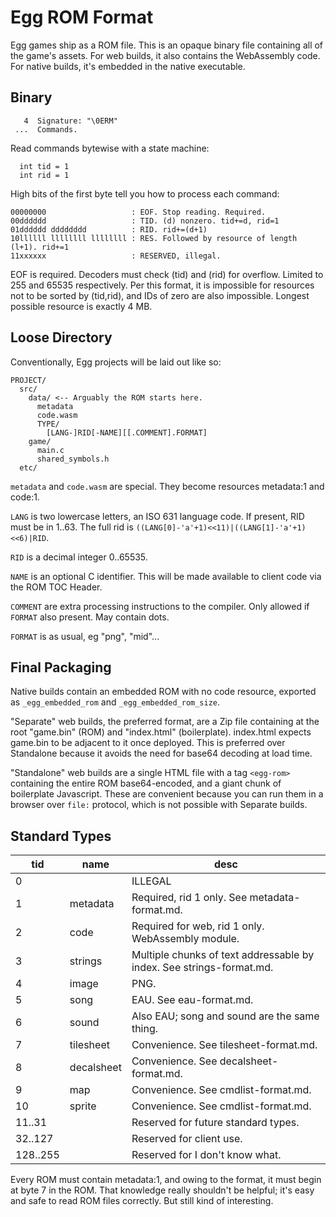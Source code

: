 # Egg ROM Format

Egg games ship as a ROM file.
This is an opaque binary file containing all of the game's assets.
For web builds, it also contains the WebAssembly code.
For native builds, it's embedded in the native executable.

## Binary

```
   4  Signature: "\0ERM"
 ...  Commands.
```

Read commands bytewise with a state machine:
```
  int tid = 1
  int rid = 1
```

High bits of the first byte tell you how to process each command:
```
00000000                   : EOF. Stop reading. Required.
00dddddd                   : TID. (d) nonzero. tid+=d, rid=1
01dddddd dddddddd          : RID. rid+=(d+1)
10llllll llllllll llllllll : RES. Followed by resource of length (l+1). rid+=1
11xxxxxx                   : RESERVED, illegal.
```
EOF is required.
Decoders must check (tid) and (rid) for overflow. Limited to 255 and 65535 respectively.
Per this format, it is impossible for resources not to be sorted by (tid,rid), and IDs of zero are also impossible.
Longest possible resource is exactly 4 MB.

## Loose Directory

Conventionally, Egg projects will be laid out like so:
```
PROJECT/
  src/
    data/ <-- Arguably the ROM starts here.
      metadata
      code.wasm
      TYPE/
        [LANG-]RID[-NAME][[.COMMENT].FORMAT]
    game/
      main.c
      shared_symbols.h
  etc/
```

`metadata` and `code.wasm` are special. They become resources metadata:1 and code:1.

`LANG` is two lowercase letters, an ISO 631 language code. If present, RID must be in 1..63. The full rid is `((LANG[0]-'a'+1)<<11)|((LANG[1]-'a'+1)<<6)|RID`.

`RID` is a decimal integer 0..65535.

`NAME` is an optional C identifier. This will be made available to client code via the ROM TOC Header.

`COMMENT` are extra processing instructions to the compiler. Only allowed if `FORMAT` also present. May contain dots.

`FORMAT` is as usual, eg "png", "mid"...

## Final Packaging

Native builds contain an embedded ROM with no code resource, exported as `_egg_embedded_rom` and `_egg_embedded_rom_size`.

"Separate" web builds, the preferred format, are a Zip file containing at the root "game.bin" (ROM) and "index.html" (boilerplate).
index.html expects game.bin to be adjacent to it once deployed.
This is preferred over Standalone because it avoids the need for base64 decoding at load time.

"Standalone" web builds are a single HTML file with a tag `<egg-rom>` containing the entire ROM base64-encoded, and a giant chunk of boilerplate Javascript.
These are convenient because you can run them in a browser over `file:` protocol, which is not possible with Separate builds.

## Standard Types

| tid      | name       | desc |
|----------|------------|------|
| 0        |            | ILLEGAL |
| 1        | metadata   | Required, rid 1 only. See metadata-format.md. |
| 2        | code       | Required for web, rid 1 only. WebAssembly module. |
| 3        | strings    | Multiple chunks of text addressable by index. See strings-format.md. |
| 4        | image      | PNG. |
| 5        | song       | EAU. See eau-format.md. |
| 6        | sound      | Also EAU; song and sound are the same thing. |
| 7        | tilesheet  | Convenience. See tilesheet-format.md. |
| 8        | decalsheet | Convenience. See decalsheet-format.md. |
| 9        | map        | Convenience. See cmdlist-format.md. |
| 10       | sprite     | Convenience. See cmdlist-format.md. |
| 11..31   |            | Reserved for future standard types. |
| 32..127  |            | Reserved for client use. |
| 128..255 |            | Reserved for I don't know what. |

Every ROM must contain metadata:1, and owing to the format, it must begin at byte 7 in the ROM.
That knowledge really shouldn't be helpful; it's easy and safe to read ROM files correctly. But still kind of interesting.
